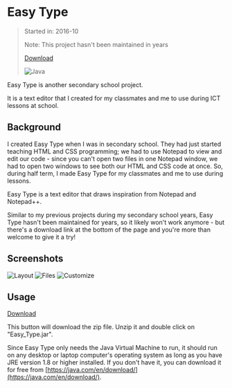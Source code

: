# Easy Type

> Started in: 2016-10
>
> Note: This project hasn't been maintained in years
>
> [Download](#usageSection)
>
> ![Java](https://img.shields.io/badge/Java-ED8B00?logo=coffeescript&logoColor=FFFFFF)

Easy Type is another secondary school project.

It is a text editor that I created for my classmates and me to use during ICT lessons at school.


## Background

I created Easy Type when I was in secondary school. They had just started teaching HTML and CSS programming; we had to use Notepad to view and edit our code - since you can't open two files in one Notepad window, we had to open two windows to see both our HTML and CSS code at once. So, during half term, I made Easy Type for my classmates and me to use during lessons.

Easy Type is a text editor that draws inspiration from Notepad and Notepad++.

Similar to my previous projects during my secondary school years, Easy Type hasn't been maintained for years, so it likely won't work anymore - but there's a download link at the bottom of the page and you're more than welcome to give it a try!


## Screenshots

![Layout](https://rokesharumugam.com/IMAGES/easy_type/carouselImages/layout.png)
![Files](https://rokesharumugam.com/IMAGES/easy_type/carouselImages/files.png)
![Customize](https://rokesharumugam.com/IMAGES/easy_type/carouselImages/customize.png)


## Usage

[Download](https://rokesharumugam.com/FILES/easy_type/Easy_Type.zip)

This button will download the zip file. Unzip it and double click on "Easy_Type.jar".

Since Easy Type only needs the Java Virtual Machine to run, it should run on any desktop or laptop computer's operating system as long as you have JRE version 1.8 or higher installed. If you don't have it, you can download it for free from [https://java.com/en/download/](https://java.com/en/download/).
